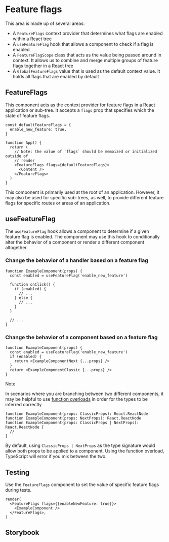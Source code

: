 # Feature flags

This area is made up of several areas:

- A `FeatureFlags` context provider that determines what flags are enabled within a React tree
- A `useFeatureFlag` hook that allows a component to check if a flag is enabled
- A `FeatureFlagScope` class that acts as the value being passed around in
  context. It allows us to combine and merge multiple groups of feature flags
  together in a React tree
- A `GlobalFeatureFlags` value that is used as the default context value. It
  holds all flags that are enabled by default

## FeatureFlags

This component acts as the context provider for feature flags in a React
application or sub-tree. It accepts a `flags` prop that specifies which the
state of feature flags.

```tsx
const defaultFeatureFlags = {
  enable_new_feature: true,
}

function App() {
  return (
    // Note: the value of `flags` should be memoized or initialized outside of
    // render
    <FeatureFlags flags={defaultFeatureFlags}>
      <Content />
    </FeatureFlags>
  )
}
```

This component is primarily used at the root of an application. However, it may
also be used for specific sub-trees, as well, to provide different feature flags
for specific routes or areas of an application.

## useFeatureFlag

The `useFeatureFlag` hook allows a component to determine if a given feature
flag is enabled. The component may use this hook to conditionally alter the
behavior of a component or render a different component altogether.

### Change the behavior of a handler based on a feature flag

```tsx
function ExampleComponent(props) {
  const enabled = useFeatureFlag('enable_new_feature')

  function onClick() {
    if (enabled) {
      // ...
    } else {
      // ...
    }
  }

  // ...
}
```

### Change the behavior of a component based on a feature flag

```tsx
function ExampleComponent(props) {
  const enabled = useFeatureFlag('enable_new_feature')
  if (enabled) {
    return <ExampleComponentNext {...props} />
  }
  return <ExampleComponentClassic {...props} />
}
```

> [!NOTE]
> In scenarios where you are branching between two different components, it may
> be helpful to use [function overloads](https://www.typescriptlang.org/docs/handbook/2/functions.html#function-overloads) in order for the types to be inferred correctly

```tsx
function ExampleComponent(props: ClassicProps): React.ReactNode
function ExampleComponent(props: NextProps): React.ReactNode
function ExampleComponent(props: ClassicProps | NextProps): React.ReactNode {
  //
}
```

By default, using `ClassicProps | NextProps` as the type signature would allow
both props to be applied to a component. Using the function overload, TypeScript
will error if you mix between the two.

## Testing

Use the `FeatureFlags` component to set the value of specific feature flags
during tests.

```tsx
render(
  <FeatureFlags flags={{enableNewFeature: true}}>
    <ExampleComponent />
  </FeatureFlags>,
)
```

## Storybook
